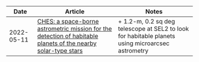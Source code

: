 | Date | Article | Notes | 
| ---- | ---- | ---- |
| 2022-05-11| [CHES: a space-borne astrometric mission for the detection of habitable planets of the nearby solar-type stars](https://arxiv.org/abs/2205.05645) | + 1.2-m, 0.2 sq deg telescope at SEL2 to look for habitable planets using microarcsec astrometry |
